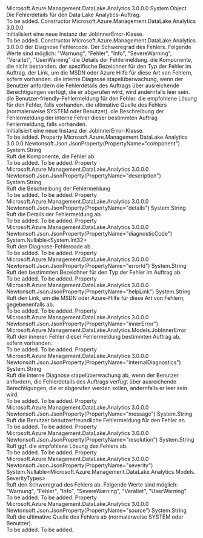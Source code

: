 <Type Name="JobInnerError" FullName="Microsoft.Azure.Management.DataLake.Analytics.Models.JobInnerError">
  <TypeSignature Language="C#" Value="public class JobInnerError" />
  <TypeSignature Language="ILAsm" Value=".class public auto ansi beforefieldinit JobInnerError extends System.Object" />
  <TypeSignature Language="DocId" Value="T:Microsoft.Azure.Management.DataLake.Analytics.Models.JobInnerError" />
  <TypeSignature Language="VB.NET" Value="Public Class JobInnerError" />
  <TypeSignature Language="F#" Value="type JobInnerError = class" />
  <AssemblyInfo>
    <AssemblyName>Microsoft.Azure.Management.DataLake.Analytics</AssemblyName>
    <AssemblyVersion>3.0.0.0</AssemblyVersion>
  </AssemblyInfo>
  <Base>
    <BaseTypeName>System.Object</BaseTypeName>
  </Base>
  <Interfaces />
  <Docs>
    <summary>
            Die Fehlerdetails für den Data Lake Analytics-Auftrag.
            </summary>
    <remarks>To be added.</remarks>
  </Docs>
  <Members>
    <Member MemberName=".ctor">
      <MemberSignature Language="C#" Value="public JobInnerError ();" />
      <MemberSignature Language="ILAsm" Value=".method public hidebysig specialname rtspecialname instance void .ctor() cil managed" />
      <MemberSignature Language="DocId" Value="M:Microsoft.Azure.Management.DataLake.Analytics.Models.JobInnerError.#ctor" />
      <MemberSignature Language="VB.NET" Value="Public Sub New ()" />
      <MemberType>Constructor</MemberType>
      <AssemblyInfo>
        <AssemblyName>Microsoft.Azure.Management.DataLake.Analytics</AssemblyName>
        <AssemblyVersion>3.0.0.0</AssemblyVersion>
      </AssemblyInfo>
      <Parameters />
      <Docs>
        <summary>
            Initialisiert eine neue Instanz der JobInnerError-Klasse.
            </summary>
        <remarks>To be added.</remarks>
      </Docs>
    </Member>
    <Member MemberName=".ctor">
      <MemberSignature Language="C#" Value="public JobInnerError (Nullable&lt;int&gt; diagnosticCode = null, Nullable&lt;Microsoft.Azure.Management.DataLake.Analytics.Models.SeverityTypes&gt; severity = null, string details = null, string component = null, string errorId = null, string helpLink = null, string internalDiagnostics = null, string message = null, string resolution = null, string source = null, string description = null, Microsoft.Azure.Management.DataLake.Analytics.Models.JobInnerError innerError = null);" />
      <MemberSignature Language="ILAsm" Value=".method public hidebysig specialname rtspecialname instance void .ctor(valuetype System.Nullable`1&lt;int32&gt; diagnosticCode, valuetype System.Nullable`1&lt;valuetype Microsoft.Azure.Management.DataLake.Analytics.Models.SeverityTypes&gt; severity, string details, string component, string errorId, string helpLink, string internalDiagnostics, string message, string resolution, string source, string description, class Microsoft.Azure.Management.DataLake.Analytics.Models.JobInnerError innerError) cil managed" />
      <MemberSignature Language="DocId" Value="M:Microsoft.Azure.Management.DataLake.Analytics.Models.JobInnerError.#ctor(System.Nullable{System.Int32},System.Nullable{Microsoft.Azure.Management.DataLake.Analytics.Models.SeverityTypes},System.String,System.String,System.String,System.String,System.String,System.String,System.String,System.String,System.String,Microsoft.Azure.Management.DataLake.Analytics.Models.JobInnerError)" />
      <MemberSignature Language="VB.NET" Value="Public Sub New (Optional diagnosticCode As Nullable(Of Integer) = null, Optional severity As Nullable(Of SeverityTypes) = null, Optional details As String = null, Optional component As String = null, Optional errorId As String = null, Optional helpLink As String = null, Optional internalDiagnostics As String = null, Optional message As String = null, Optional resolution As String = null, Optional source As String = null, Optional description As String = null, Optional innerError As JobInnerError = null)" />
      <MemberSignature Language="F#" Value="new Microsoft.Azure.Management.DataLake.Analytics.Models.JobInnerError : Nullable&lt;int&gt; * Nullable&lt;Microsoft.Azure.Management.DataLake.Analytics.Models.SeverityTypes&gt; * string * string * string * string * string * string * string * string * string * Microsoft.Azure.Management.DataLake.Analytics.Models.JobInnerError -&gt; Microsoft.Azure.Management.DataLake.Analytics.Models.JobInnerError" Usage="new Microsoft.Azure.Management.DataLake.Analytics.Models.JobInnerError (diagnosticCode, severity, details, component, errorId, helpLink, internalDiagnostics, message, resolution, source, description, innerError)" />
      <MemberType>Constructor</MemberType>
      <AssemblyInfo>
        <AssemblyName>Microsoft.Azure.Management.DataLake.Analytics</AssemblyName>
        <AssemblyVersion>3.0.0.0</AssemblyVersion>
      </AssemblyInfo>
      <Parameters>
        <Parameter Name="diagnosticCode" Type="System.Nullable&lt;System.Int32&gt;" />
        <Parameter Name="severity" Type="System.Nullable&lt;Microsoft.Azure.Management.DataLake.Analytics.Models.SeverityTypes&gt;" />
        <Parameter Name="details" Type="System.String" />
        <Parameter Name="component" Type="System.String" />
        <Parameter Name="errorId" Type="System.String" />
        <Parameter Name="helpLink" Type="System.String" />
        <Parameter Name="internalDiagnostics" Type="System.String" />
        <Parameter Name="message" Type="System.String" />
        <Parameter Name="resolution" Type="System.String" />
        <Parameter Name="source" Type="System.String" />
        <Parameter Name="description" Type="System.String" />
        <Parameter Name="innerError" Type="Microsoft.Azure.Management.DataLake.Analytics.Models.JobInnerError" />
      </Parameters>
      <Docs>
        <param name="diagnosticCode">der Diagnose Fehlercode.</param>
        <param name="severity">Der Schweregrad des Fehlers. Folgende Werte sind möglich: "Warnung", "Fehler", "Info", "SevereWarning", "Veraltet", "UserWarning"</param>
        <param name="details">die Details der Fehlermeldung.</param>
        <param name="component">die Komponente, die nicht bestanden.</param>
        <param name="errorId">der spezifische Bezeichner für den Typ der Fehler im Auftrag.</param>
        <param name="helpLink">der Link, um die MSDN oder Azure Hilfe für diese Art von Fehlern, sofern vorhanden.</param>
        <param name="internalDiagnostics">die interne Diagnose stapelüberwachung, wenn der Benutzer anfordern die Fehlerdetails des Auftrags über ausreichende Berechtigungen verfügt, die er abgerufen wird, wird andernfalls leer sein.</param>
        <param name="message">die Benutzer-friendly-Fehlermeldung für den Fehler.</param>
        <param name="resolution">die empfohlene Lösung für den Fehler, falls vorhanden.</param>
        <param name="source">die ultimative Quelle des Fehlers (normalerweise SYSTEM oder Benutzer).</param>
        <param name="description">die Beschreibung der Fehlermeldung</param>
        <param name="innerError">der interne Fehler dieser bestimmten Auftrag Fehlermeldung, falls vorhanden.</param>
        <summary>
            Initialisiert eine neue Instanz der JobInnerError-Klasse.
            </summary>
        <remarks>To be added.</remarks>
      </Docs>
    </Member>
    <Member MemberName="Component">
      <MemberSignature Language="C#" Value="public string Component { get; }" />
      <MemberSignature Language="ILAsm" Value=".property instance string Component" />
      <MemberSignature Language="DocId" Value="P:Microsoft.Azure.Management.DataLake.Analytics.Models.JobInnerError.Component" />
      <MemberSignature Language="VB.NET" Value="Public ReadOnly Property Component As String" />
      <MemberSignature Language="F#" Value="member this.Component : string" Usage="Microsoft.Azure.Management.DataLake.Analytics.Models.JobInnerError.Component" />
      <MemberType>Property</MemberType>
      <AssemblyInfo>
        <AssemblyName>Microsoft.Azure.Management.DataLake.Analytics</AssemblyName>
        <AssemblyVersion>3.0.0.0</AssemblyVersion>
      </AssemblyInfo>
      <Attributes>
        <Attribute>
          <AttributeName>Newtonsoft.Json.JsonProperty(PropertyName="component")</AttributeName>
        </Attribute>
      </Attributes>
      <ReturnValue>
        <ReturnType>System.String</ReturnType>
      </ReturnValue>
      <Docs>
        <summary>
            Ruft die Komponente, die Fehler ab.
            </summary>
        <value>To be added.</value>
        <remarks>To be added.</remarks>
      </Docs>
    </Member>
    <Member MemberName="Description">
      <MemberSignature Language="C#" Value="public string Description { get; }" />
      <MemberSignature Language="ILAsm" Value=".property instance string Description" />
      <MemberSignature Language="DocId" Value="P:Microsoft.Azure.Management.DataLake.Analytics.Models.JobInnerError.Description" />
      <MemberSignature Language="VB.NET" Value="Public ReadOnly Property Description As String" />
      <MemberSignature Language="F#" Value="member this.Description : string" Usage="Microsoft.Azure.Management.DataLake.Analytics.Models.JobInnerError.Description" />
      <MemberType>Property</MemberType>
      <AssemblyInfo>
        <AssemblyName>Microsoft.Azure.Management.DataLake.Analytics</AssemblyName>
        <AssemblyVersion>3.0.0.0</AssemblyVersion>
      </AssemblyInfo>
      <Attributes>
        <Attribute>
          <AttributeName>Newtonsoft.Json.JsonProperty(PropertyName="description")</AttributeName>
        </Attribute>
      </Attributes>
      <ReturnValue>
        <ReturnType>System.String</ReturnType>
      </ReturnValue>
      <Docs>
        <summary>
            Ruft die Beschreibung der Fehlermeldung
            </summary>
        <value>To be added.</value>
        <remarks>To be added.</remarks>
      </Docs>
    </Member>
    <Member MemberName="Details">
      <MemberSignature Language="C#" Value="public string Details { get; }" />
      <MemberSignature Language="ILAsm" Value=".property instance string Details" />
      <MemberSignature Language="DocId" Value="P:Microsoft.Azure.Management.DataLake.Analytics.Models.JobInnerError.Details" />
      <MemberSignature Language="VB.NET" Value="Public ReadOnly Property Details As String" />
      <MemberSignature Language="F#" Value="member this.Details : string" Usage="Microsoft.Azure.Management.DataLake.Analytics.Models.JobInnerError.Details" />
      <MemberType>Property</MemberType>
      <AssemblyInfo>
        <AssemblyName>Microsoft.Azure.Management.DataLake.Analytics</AssemblyName>
        <AssemblyVersion>3.0.0.0</AssemblyVersion>
      </AssemblyInfo>
      <Attributes>
        <Attribute>
          <AttributeName>Newtonsoft.Json.JsonProperty(PropertyName="details")</AttributeName>
        </Attribute>
      </Attributes>
      <ReturnValue>
        <ReturnType>System.String</ReturnType>
      </ReturnValue>
      <Docs>
        <summary>
            Ruft die Details der Fehlermeldung ab.
            </summary>
        <value>To be added.</value>
        <remarks>To be added.</remarks>
      </Docs>
    </Member>
    <Member MemberName="DiagnosticCode">
      <MemberSignature Language="C#" Value="public Nullable&lt;int&gt; DiagnosticCode { get; }" />
      <MemberSignature Language="ILAsm" Value=".property instance valuetype System.Nullable`1&lt;int32&gt; DiagnosticCode" />
      <MemberSignature Language="DocId" Value="P:Microsoft.Azure.Management.DataLake.Analytics.Models.JobInnerError.DiagnosticCode" />
      <MemberSignature Language="VB.NET" Value="Public ReadOnly Property DiagnosticCode As Nullable(Of Integer)" />
      <MemberSignature Language="F#" Value="member this.DiagnosticCode : Nullable&lt;int&gt;" Usage="Microsoft.Azure.Management.DataLake.Analytics.Models.JobInnerError.DiagnosticCode" />
      <MemberType>Property</MemberType>
      <AssemblyInfo>
        <AssemblyName>Microsoft.Azure.Management.DataLake.Analytics</AssemblyName>
        <AssemblyVersion>3.0.0.0</AssemblyVersion>
      </AssemblyInfo>
      <Attributes>
        <Attribute>
          <AttributeName>Newtonsoft.Json.JsonProperty(PropertyName="diagnosticCode")</AttributeName>
        </Attribute>
      </Attributes>
      <ReturnValue>
        <ReturnType>System.Nullable&lt;System.Int32&gt;</ReturnType>
      </ReturnValue>
      <Docs>
        <summary>
            Ruft den Diagnose-Fehlercode ab.
            </summary>
        <value>To be added.</value>
        <remarks>To be added.</remarks>
      </Docs>
    </Member>
    <Member MemberName="ErrorId">
      <MemberSignature Language="C#" Value="public string ErrorId { get; }" />
      <MemberSignature Language="ILAsm" Value=".property instance string ErrorId" />
      <MemberSignature Language="DocId" Value="P:Microsoft.Azure.Management.DataLake.Analytics.Models.JobInnerError.ErrorId" />
      <MemberSignature Language="VB.NET" Value="Public ReadOnly Property ErrorId As String" />
      <MemberSignature Language="F#" Value="member this.ErrorId : string" Usage="Microsoft.Azure.Management.DataLake.Analytics.Models.JobInnerError.ErrorId" />
      <MemberType>Property</MemberType>
      <AssemblyInfo>
        <AssemblyName>Microsoft.Azure.Management.DataLake.Analytics</AssemblyName>
        <AssemblyVersion>3.0.0.0</AssemblyVersion>
      </AssemblyInfo>
      <Attributes>
        <Attribute>
          <AttributeName>Newtonsoft.Json.JsonProperty(PropertyName="errorId")</AttributeName>
        </Attribute>
      </Attributes>
      <ReturnValue>
        <ReturnType>System.String</ReturnType>
      </ReturnValue>
      <Docs>
        <summary>
            Ruft den bestimmten Bezeichner für den Typ der Fehler im Auftrag ab.
            </summary>
        <value>To be added.</value>
        <remarks>To be added.</remarks>
      </Docs>
    </Member>
    <Member MemberName="HelpLink">
      <MemberSignature Language="C#" Value="public string HelpLink { get; }" />
      <MemberSignature Language="ILAsm" Value=".property instance string HelpLink" />
      <MemberSignature Language="DocId" Value="P:Microsoft.Azure.Management.DataLake.Analytics.Models.JobInnerError.HelpLink" />
      <MemberSignature Language="VB.NET" Value="Public ReadOnly Property HelpLink As String" />
      <MemberSignature Language="F#" Value="member this.HelpLink : string" Usage="Microsoft.Azure.Management.DataLake.Analytics.Models.JobInnerError.HelpLink" />
      <MemberType>Property</MemberType>
      <AssemblyInfo>
        <AssemblyName>Microsoft.Azure.Management.DataLake.Analytics</AssemblyName>
        <AssemblyVersion>3.0.0.0</AssemblyVersion>
      </AssemblyInfo>
      <Attributes>
        <Attribute>
          <AttributeName>Newtonsoft.Json.JsonProperty(PropertyName="helpLink")</AttributeName>
        </Attribute>
      </Attributes>
      <ReturnValue>
        <ReturnType>System.String</ReturnType>
      </ReturnValue>
      <Docs>
        <summary>
            Ruft den Link, um die MSDN oder Azure-Hilfe für diese Art von Fehlern, gegebenenfalls ab.
            </summary>
        <value>To be added.</value>
        <remarks>To be added.</remarks>
      </Docs>
    </Member>
    <Member MemberName="InnerError">
      <MemberSignature Language="C#" Value="public Microsoft.Azure.Management.DataLake.Analytics.Models.JobInnerError InnerError { get; }" />
      <MemberSignature Language="ILAsm" Value=".property instance class Microsoft.Azure.Management.DataLake.Analytics.Models.JobInnerError InnerError" />
      <MemberSignature Language="DocId" Value="P:Microsoft.Azure.Management.DataLake.Analytics.Models.JobInnerError.InnerError" />
      <MemberSignature Language="VB.NET" Value="Public ReadOnly Property InnerError As JobInnerError" />
      <MemberSignature Language="F#" Value="member this.InnerError : Microsoft.Azure.Management.DataLake.Analytics.Models.JobInnerError" Usage="Microsoft.Azure.Management.DataLake.Analytics.Models.JobInnerError.InnerError" />
      <MemberType>Property</MemberType>
      <AssemblyInfo>
        <AssemblyName>Microsoft.Azure.Management.DataLake.Analytics</AssemblyName>
        <AssemblyVersion>3.0.0.0</AssemblyVersion>
      </AssemblyInfo>
      <Attributes>
        <Attribute>
          <AttributeName>Newtonsoft.Json.JsonProperty(PropertyName="innerError")</AttributeName>
        </Attribute>
      </Attributes>
      <ReturnValue>
        <ReturnType>Microsoft.Azure.Management.DataLake.Analytics.Models.JobInnerError</ReturnType>
      </ReturnValue>
      <Docs>
        <summary>
            Ruft den inneren Fehler dieser Fehlermeldung bestimmten Auftrag ab, sofern vorhanden.
            </summary>
        <value>To be added.</value>
        <remarks>To be added.</remarks>
      </Docs>
    </Member>
    <Member MemberName="InternalDiagnostics">
      <MemberSignature Language="C#" Value="public string InternalDiagnostics { get; }" />
      <MemberSignature Language="ILAsm" Value=".property instance string InternalDiagnostics" />
      <MemberSignature Language="DocId" Value="P:Microsoft.Azure.Management.DataLake.Analytics.Models.JobInnerError.InternalDiagnostics" />
      <MemberSignature Language="VB.NET" Value="Public ReadOnly Property InternalDiagnostics As String" />
      <MemberSignature Language="F#" Value="member this.InternalDiagnostics : string" Usage="Microsoft.Azure.Management.DataLake.Analytics.Models.JobInnerError.InternalDiagnostics" />
      <MemberType>Property</MemberType>
      <AssemblyInfo>
        <AssemblyName>Microsoft.Azure.Management.DataLake.Analytics</AssemblyName>
        <AssemblyVersion>3.0.0.0</AssemblyVersion>
      </AssemblyInfo>
      <Attributes>
        <Attribute>
          <AttributeName>Newtonsoft.Json.JsonProperty(PropertyName="internalDiagnostics")</AttributeName>
        </Attribute>
      </Attributes>
      <ReturnValue>
        <ReturnType>System.String</ReturnType>
      </ReturnValue>
      <Docs>
        <summary>
            Ruft die interne Diagnose stapelüberwachung ab, wenn der Benutzer anfordern, die Fehlerdetails des Auftrags verfügt über ausreichende Berechtigungen, die er abgerufen werden sollen, andernfalls er leer sein wird.
            </summary>
        <value>To be added.</value>
        <remarks>To be added.</remarks>
      </Docs>
    </Member>
    <Member MemberName="Message">
      <MemberSignature Language="C#" Value="public string Message { get; }" />
      <MemberSignature Language="ILAsm" Value=".property instance string Message" />
      <MemberSignature Language="DocId" Value="P:Microsoft.Azure.Management.DataLake.Analytics.Models.JobInnerError.Message" />
      <MemberSignature Language="VB.NET" Value="Public ReadOnly Property Message As String" />
      <MemberSignature Language="F#" Value="member this.Message : string" Usage="Microsoft.Azure.Management.DataLake.Analytics.Models.JobInnerError.Message" />
      <MemberType>Property</MemberType>
      <AssemblyInfo>
        <AssemblyName>Microsoft.Azure.Management.DataLake.Analytics</AssemblyName>
        <AssemblyVersion>3.0.0.0</AssemblyVersion>
      </AssemblyInfo>
      <Attributes>
        <Attribute>
          <AttributeName>Newtonsoft.Json.JsonProperty(PropertyName="message")</AttributeName>
        </Attribute>
      </Attributes>
      <ReturnValue>
        <ReturnType>System.String</ReturnType>
      </ReturnValue>
      <Docs>
        <summary>
            Ruft die Benutzer benutzerfreundliche Fehlermeldung für den Fehler an.
            </summary>
        <value>To be added.</value>
        <remarks>To be added.</remarks>
      </Docs>
    </Member>
    <Member MemberName="Resolution">
      <MemberSignature Language="C#" Value="public string Resolution { get; }" />
      <MemberSignature Language="ILAsm" Value=".property instance string Resolution" />
      <MemberSignature Language="DocId" Value="P:Microsoft.Azure.Management.DataLake.Analytics.Models.JobInnerError.Resolution" />
      <MemberSignature Language="VB.NET" Value="Public ReadOnly Property Resolution As String" />
      <MemberSignature Language="F#" Value="member this.Resolution : string" Usage="Microsoft.Azure.Management.DataLake.Analytics.Models.JobInnerError.Resolution" />
      <MemberType>Property</MemberType>
      <AssemblyInfo>
        <AssemblyName>Microsoft.Azure.Management.DataLake.Analytics</AssemblyName>
        <AssemblyVersion>3.0.0.0</AssemblyVersion>
      </AssemblyInfo>
      <Attributes>
        <Attribute>
          <AttributeName>Newtonsoft.Json.JsonProperty(PropertyName="resolution")</AttributeName>
        </Attribute>
      </Attributes>
      <ReturnValue>
        <ReturnType>System.String</ReturnType>
      </ReturnValue>
      <Docs>
        <summary>
            Ruft ggf. die empfohlene Lösung des Fehlers ab.
            </summary>
        <value>To be added.</value>
        <remarks>To be added.</remarks>
      </Docs>
    </Member>
    <Member MemberName="Severity">
      <MemberSignature Language="C#" Value="public Nullable&lt;Microsoft.Azure.Management.DataLake.Analytics.Models.SeverityTypes&gt; Severity { get; }" />
      <MemberSignature Language="ILAsm" Value=".property instance valuetype System.Nullable`1&lt;valuetype Microsoft.Azure.Management.DataLake.Analytics.Models.SeverityTypes&gt; Severity" />
      <MemberSignature Language="DocId" Value="P:Microsoft.Azure.Management.DataLake.Analytics.Models.JobInnerError.Severity" />
      <MemberSignature Language="VB.NET" Value="Public ReadOnly Property Severity As Nullable(Of SeverityTypes)" />
      <MemberSignature Language="F#" Value="member this.Severity : Nullable&lt;Microsoft.Azure.Management.DataLake.Analytics.Models.SeverityTypes&gt;" Usage="Microsoft.Azure.Management.DataLake.Analytics.Models.JobInnerError.Severity" />
      <MemberType>Property</MemberType>
      <AssemblyInfo>
        <AssemblyName>Microsoft.Azure.Management.DataLake.Analytics</AssemblyName>
        <AssemblyVersion>3.0.0.0</AssemblyVersion>
      </AssemblyInfo>
      <Attributes>
        <Attribute>
          <AttributeName>Newtonsoft.Json.JsonProperty(PropertyName="severity")</AttributeName>
        </Attribute>
      </Attributes>
      <ReturnValue>
        <ReturnType>System.Nullable&lt;Microsoft.Azure.Management.DataLake.Analytics.Models.SeverityTypes&gt;</ReturnType>
      </ReturnValue>
      <Docs>
        <summary>
            Ruft den Schweregrad des Fehlers ab. Folgende Werte sind möglich: "Warnung", "Fehler", "Info", "SevereWarning", "Veraltet", "UserWarning"
            </summary>
        <value>To be added.</value>
        <remarks>To be added.</remarks>
      </Docs>
    </Member>
    <Member MemberName="Source">
      <MemberSignature Language="C#" Value="public string Source { get; }" />
      <MemberSignature Language="ILAsm" Value=".property instance string Source" />
      <MemberSignature Language="DocId" Value="P:Microsoft.Azure.Management.DataLake.Analytics.Models.JobInnerError.Source" />
      <MemberSignature Language="VB.NET" Value="Public ReadOnly Property Source As String" />
      <MemberSignature Language="F#" Value="member this.Source : string" Usage="Microsoft.Azure.Management.DataLake.Analytics.Models.JobInnerError.Source" />
      <MemberType>Property</MemberType>
      <AssemblyInfo>
        <AssemblyName>Microsoft.Azure.Management.DataLake.Analytics</AssemblyName>
        <AssemblyVersion>3.0.0.0</AssemblyVersion>
      </AssemblyInfo>
      <Attributes>
        <Attribute>
          <AttributeName>Newtonsoft.Json.JsonProperty(PropertyName="source")</AttributeName>
        </Attribute>
      </Attributes>
      <ReturnValue>
        <ReturnType>System.String</ReturnType>
      </ReturnValue>
      <Docs>
        <summary>
            Ruft die ultimative Quelle des Fehlers ab (normalerweise SYSTEM oder Benutzer).
            </summary>
        <value>To be added.</value>
        <remarks>To be added.</remarks>
      </Docs>
    </Member>
  </Members>
</Type>